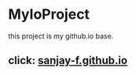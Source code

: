 # MyIoProject
this project is my github.io base.


 
## click: [sanjay-f.github.io](http://sanjay-f.github.io/)
